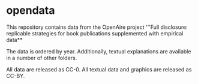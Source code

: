 # opendata

This repository contains data from the OpenAire project '''Full disclosure: replicable strategies for book publications supplemented with empirical data**

The data is ordered by year. Additionally, textual explanations are available in a number of other folders. 

All data are released as CC-0. All textual data and graphics are released as CC-BY.
